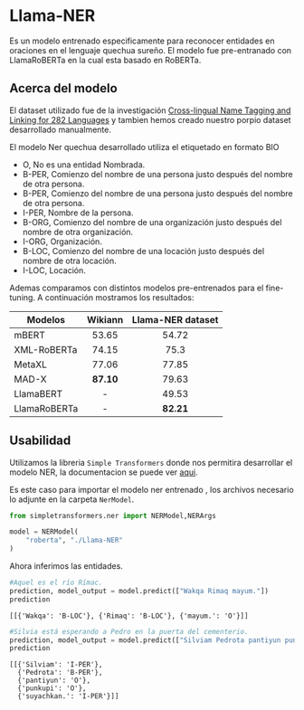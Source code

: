# Llama-NER
Es un modelo entrenado especificamente para reconocer entidades en oraciones en el lenguaje quechua sureño. El modelo fue pre-entranado con LlamaRoBERTa en la cual esta basado en RoBERTa.

## Acerca del modelo
El dataset utilizado fue de la investigación 
[Cross-lingual Name Tagging and Linking for 282 Languages](https://aclanthology.org/P17-1178.pdf)
y tambien hemos creado nuestro porpio dataset desarrollado manualmente.

El modelo Ner quechua desarrollado utiliza el etiquetado en formato BIO
- O, No es una entidad Nombrada.
- B-PER, Comienzo del nombre de una persona justo después del nombre de otra persona.
- B-PER, Comienzo del nombre de una persona justo después del nombre de otra persona.
- I-PER, Nombre de la persona.
- B-ORG, Comienzo del nombre de una organización justo después del nombre de otra organización.
- I-ORG, Organización.
- B-LOC, Comienzo del nombre de una locación justo después del nombre de otra locación.
- I-LOC, Locación.

Ademas comparamos con distintos modelos pre-entrenados para el fine-tuning. A continuación mostramos los resultados:

| Modelos | Wikiann | Llama-NER dataset |             
|---------|:---------:|:-------------------:|
| mBERT   | 53.65   | 54.72             | 
| XML-RoBERTa  | 74.15      | 75.3      | 
| MetaXL  | 77.06      | 77.85        |
| MAD-X  | **87.10**      | 79.63        | 
| LlamaBERT  |   -   | 49.53        | 
| LlamaRoBERTa  |  -     | **82.21**        | 

## Usabilidad
Utilizamos la libreria `Simple Transformers` donde nos permitira desarrollar el modelo NER, la documentacion se puede ver [aqui](https://simpletransformers.ai/docs/ner-model/).

Es este caso para importar el modelo ner entrenado , los archivos necesario lo adjunte en la carpeta `NerModel`.

```python
from simpletransformers.ner import NERModel,NERArgs

model = NERModel(
    "roberta", "./Llama-NER"
)
```
Ahora inferimos las entidades.

```python
#Aquel es el río Rímac.
prediction, model_output = model.predict(["Wakqa Rimaq mayum."]) 
prediction
```
```
[[{'Wakqa': 'B-LOC'}, {'Rimaq': 'B-LOC'}, {'mayum.': 'O'}]]
```
```python
#Silvia está esperando a Pedro en la puerta del cementerio.
prediction, model_output = model.predict(["Silviam Pedrota pantiyun punkupi suyachkan."]) 
prediction
```
```
[[{'Silviam': 'I-PER'},
  {'Pedrota': 'B-PER'},
  {'pantiyun': 'O'},
  {'punkupi': 'O'},
  {'suyachkan.': 'I-PER'}]]
  ```



